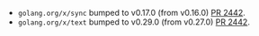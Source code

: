 * `golang.org/x/sync` bumped to v0.17.0 (from v0.16.0) [PR 2442](https://github.com/provenance-io/provenance/pull/2442).
* `golang.org/x/text` bumped to v0.29.0 (from v0.27.0) [PR 2442](https://github.com/provenance-io/provenance/pull/2442).
